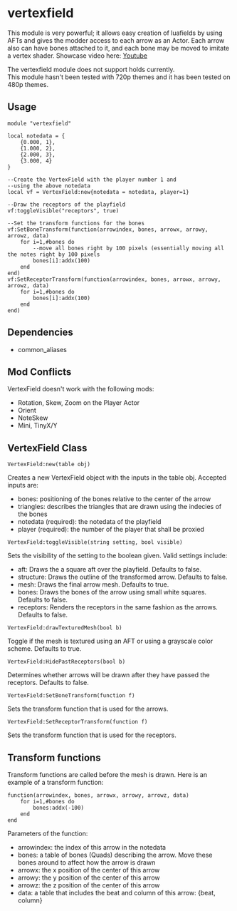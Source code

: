 # vertexfield
This module is very powerful; it allows easy creation of luafields by using AFTs and gives the modder access to each arrow as an Actor. Each arrow also can have bones attached to it, and each bone may be moved to imitate a vertex shader. Showcase video here: [Youtube](https://www.youtube.com/watch?v=slrIPcsuc1w)  

The vertexfield module does not support holds currently.  
This module hasn't been tested with 720p themes and it has been tested on 480p themes.  
    
## Usage

    module "vertexfield"
    
    local notedata = {
	    {0.000, 1},
	    {1.000, 2},
	    {2.000, 3},
	    {3.000, 4}
    }
    
    --Create the VertexField with the player number 1 and
    --using the above notedata
    local vf = VertexField:new{notedata = notedata, player=1}
    
    --Draw the receptors of the playfield
    vf:toggleVisible("receptors", true)
    
    --Set the transform functions for the bones
    vf:SetBoneTransform(function(arrowindex, bones, arrowx, arrowy, arrowz, data)
		for i=1,#bones do
			--move all bones right by 100 pixels (essentially moving all the notes right by 100 pixels
			bones[i]:addx(100)
		end
	end)
	vf:SetReceptorTransform(function(arrowindex, bones, arrowx, arrowy, arrowz, data)
		for i=1,#bones do
			bones[i]:addx(100)
		end
	end)
    

## Dependencies

 - common_aliases

## Mod Conflicts

VertexField doesn't work with the following mods:

 - Rotation, Skew, Zoom on the Player Actor
 - Orient
 - NoteSkew
 - Mini, TinyX/Y

## VertexField Class

   `VertexField:new(table obj)`

Creates a new VertexField object with the inputs in the table obj. Accepted inputs are: 

 - bones: positioning of the bones relative to the center of the arrow
 - triangles: describes the triangles that are drawn using the indecies of the bones
 - notedata (required): the notedata of the playfield
 - player (required): the number of the player that shall be proxied
 
  `VertexField:toggleVisible(string setting, bool visible)`  
  
  Sets the visibility of the setting to the boolean given. Valid settings include:
  
 - aft: Draws the a square aft over the playfield. Defaults to false.
 - structure: Draws the outline of the transformed arrow. Defaults to false.
 - mesh: Draws the final arrow mesh. Defaults to true.
 - bones: Draws the bones of the arrow using small white squares. Defaults to false.
 - receptors: Renders the receptors in the same fashion as the arrows. Defaults to false.
 
 
 `VertexField:drawTexturedMesh(bool b)`  
 
 Toggle if the mesh is textured using an AFT or using a grayscale color scheme. Defaults to true.  
 
 
  `VertexField:HidePastReceptors(bool b)`  
  
Determines whether arrows will be drawn after they have passed the receptors. Defaults to false. 


  `VertexField:SetBoneTransform(function f)`  
  
Sets the transform function that is used for the arrows.  


`VertexField:SetReceptorTransform(function f)`  

Sets the transform function that is used for the receptors.  

## Transform functions

Transform functions are called before the mesh is drawn. Here is an example of a transform function:

    function(arrowindex, bones, arrowx, arrowy, arrowz, data)
	    for i=1,#bones do
		    bones:addx(-100)
	    end
    end
   
  Parameters of the function:
  

 - arrowindex: the index of this arrow in the notedata
 - bones: a table of bones (Quads) describing the arrow. Move these bones around to affect how the arrow is drawn
 - arrowx: the x position of the center of this arrow 
 - arrowy: the y position of the center of this arrow
 - arrowz: the z position of the center of this arrow
 - data: a table that includes the beat and column of this arrow: {beat, column}
